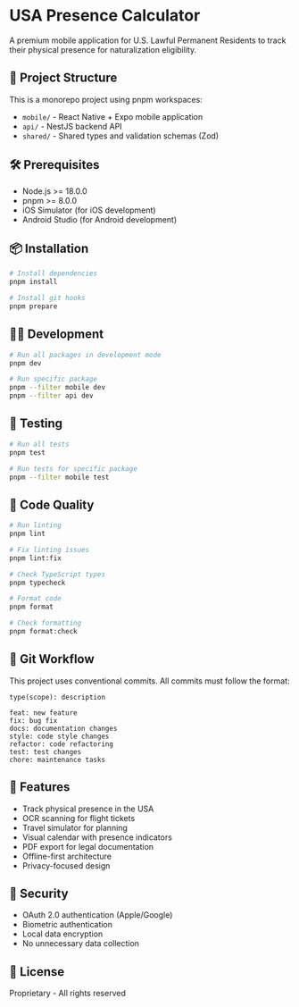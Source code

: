 # USA Presence Calculator

A premium mobile application for U.S. Lawful Permanent Residents to track their physical presence for naturalization eligibility.

## 🚀 Project Structure

This is a monorepo project using pnpm workspaces:

- `mobile/` - React Native + Expo mobile application
- `api/` - NestJS backend API
- `shared/` - Shared types and validation schemas (Zod)

## 🛠️ Prerequisites

- Node.js >= 18.0.0
- pnpm >= 8.0.0
- iOS Simulator (for iOS development)
- Android Studio (for Android development)

## 📦 Installation

```bash
# Install dependencies
pnpm install

# Install git hooks
pnpm prepare
```

## 🏃‍♂️ Development

```bash
# Run all packages in development mode
pnpm dev

# Run specific package
pnpm --filter mobile dev
pnpm --filter api dev
```

## 🧪 Testing

```bash
# Run all tests
pnpm test

# Run tests for specific package
pnpm --filter mobile test
```

## 📝 Code Quality

```bash
# Run linting
pnpm lint

# Fix linting issues
pnpm lint:fix

# Check TypeScript types
pnpm typecheck

# Format code
pnpm format

# Check formatting
pnpm format:check
```

## 🔄 Git Workflow

This project uses conventional commits. All commits must follow the format:

```
type(scope): description

feat: new feature
fix: bug fix
docs: documentation changes
style: code style changes
refactor: code refactoring
test: test changes
chore: maintenance tasks
```

## 📱 Features

- Track physical presence in the USA
- OCR scanning for flight tickets
- Travel simulator for planning
- Visual calendar with presence indicators
- PDF export for legal documentation
- Offline-first architecture
- Privacy-focused design

## 🔐 Security

- OAuth 2.0 authentication (Apple/Google)
- Biometric authentication
- Local data encryption
- No unnecessary data collection

## 📄 License

Proprietary - All rights reserved